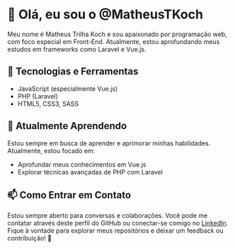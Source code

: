  # 👋 Olá, eu sou o @MatheusTKoch
Meu nome é Matheus Trilha Koch e sou apaixonado por programação web, com foco especial em Front-End. Atualmente, estou aprofundando meus estudos em frameworks como Laravel e Vue.js.
 ## 🚀 Tecnologias e Ferramentas
- JavaScript (especialmente Vue.js)
- PHP (Laravel)
- HTML5, CSS3, SASS
## 🌱 Atualmente Aprendendo
Estou sempre em busca de aprender e aprimorar minhas habilidades. Atualmente, estou focado em:
- Aprofundar meus conhecimentos em Vue.js
- Explorar técnicas avançadas de PHP com Laravel
## 📫 Como Entrar em Contato
Estou sempre aberto para conversas e colaborações. Você pode me contatar através deste perfil do GitHub ou conectar-se comigo no [LinkedIn](https://www.linkedin.com/in/matheus-koch-712806162/).
Fique à vontade para explorar meus repositórios e deixar um feedback ou contribuição! 🌟
<!---
MatheusTKoch/MatheusTKoch is a ✨ special ✨ repository because its `README.md` (this file) appears on your GitHub profile.
You can click the Preview link to take a look at your changes.
--->
